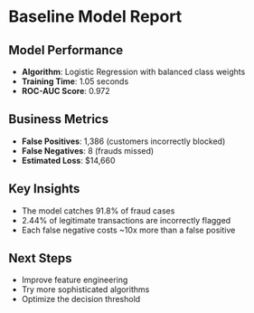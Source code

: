 
# Baseline Model Report

## Model Performance
- **Algorithm**: Logistic Regression with balanced class weights
- **Training Time**: 1.05 seconds
- **ROC-AUC Score**: 0.972

## Business Metrics
- **False Positives**: 1,386 (customers incorrectly blocked)
- **False Negatives**: 8 (frauds missed)
- **Estimated Loss**: $14,660

## Key Insights
- The model catches 91.8% of fraud cases
- 2.44% of legitimate transactions are incorrectly flagged
- Each false negative costs ~10x more than a false positive

## Next Steps
- Improve feature engineering
- Try more sophisticated algorithms
- Optimize the decision threshold

